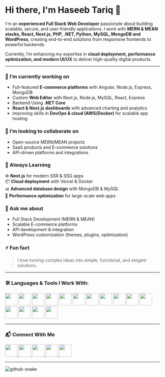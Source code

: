 # Hi there, I'm Haseeb Tariq 👋  

I'm an **experienced Full Stack Web Developer** passionate about building scalable, secure, and user-friendly applications. I work with **MERN & MEAN stacks, React, Next.js, PHP, .NET, Python, MySQL, MongoDB and WordPress**, creating end-to-end solutions from responsive frontends to powerful backends.  

Currently, I’m enhancing my expertise in **cloud deployment, performance optimization, and modern UI/UX** to deliver high-quality digital products.  

---

### 🔭 I’m currently working on  
- Full-featured **E-commerce platforms** with Angular, Node.js, Express, MongoDB
- Custom **Web Editor** with Next.js, Node.js, MySQL, React, Express
- Backend Using **.NET Core**
- **React & Next.js dashboards** with advanced charting and analytics  
- Improving skills in **DevOps & cloud (AWS/Docker)** for scalable app hosting  

### 👯 I’m looking to collaborate on  
- Open-source MERN/MEAN projects  
- SaaS products and E-commerce solutions  
- API-driven platforms and integrations  

### 🧠 Always Learning  
⚙️ **Next.js** for modern SSR & SSG apps  
📦 **Cloud deployment** with  Vercel & Docker  
📊 **Advanced database design** with MongoDB & MySQL  
🚀 **Performance optimization** for large-scale web apps  

### 💬 Ask me about  
- Full Stack Development (MERN & MEAN)  
- Scalable E-commerce platforms  
- API development & integration  
- WordPress customization (themes, plugins, optimization)  

### ⚡ Fun fact  
> I love turning complex ideas into simple, functional, and elegant solutions.  

---

<h3 align="left">🛠️ Languages & Tools I Work With:</h3>  

<p align="left">  
  <img src="https://img.icons8.com/color/48/000000/angularjs.png" width="40"/>  
  <img src="https://img.icons8.com/color/48/000000/react-native.png" width="40"/>  
  <img src="https://img.icons8.com/color/48/000000/nodejs.png" width="40"/>  
  <img src="https://img.icons8.com/color/48/000000/express.png" width="40"/>  
  <img src="https://img.icons8.com/color/48/000000/mongodb.png" width="40"/>  
  <img src="https://img.icons8.com/color/48/000000/javascript.png" width="40"/>  
  <img src="https://img.icons8.com/color/48/000000/typescript.png" width="40"/>  
  <img src="https://img.icons8.com/color/48/000000/php.png" width="40"/>  
  <img src="https://img.icons8.com/color/48/000000/mysql-logo.png" width="40"/>  
  <img src="https://img.icons8.com/color/48/000000/wordpress.png" width="40"/>  
  <img src="https://img.icons8.com/color/48/000000/bootstrap.png" width="40"/>  
  <img src="https://img.icons8.com/color/48/000000/git.png" width="40"/>  
  <img src="https://img.icons8.com/color/48/000000/github.png" width="40"/>  
  <img src="https://img.icons8.com/color/48/000000/docker.png" width="40"/>  
  <img src="https://img.icons8.com/color/48/000000/amazon-web-services.png" width="40"/>  
</p>  

---

### 📬 Connect With Me  
<p>  
  <a href="https://www.linkedin.com/in/haseebtariqdeveloper" target="_blank"> <img src="https://img.icons8.com/color/48/000000/linkedin.png" width="40"/> </a>  
  <a href="mailto:haseebtariqdeveloper@gmail.com" target="_blank"> <img src="https://img.icons8.com/color/48/000000/gmail-new.png" width="40"/> </a>  
  <a href="https://wa.me/+923166990762" target="_blank"> <img src="https://img.icons8.com/color/48/000000/whatsapp.png" width="40"/> </a>  
  <a href="https://www.upwork.com/freelancers/~01a9cade457fa9d154" target="_blank"> <img src="https://img.icons8.com/color/48/000000/upwork.png" width="40"/> </a>  
  <a href="https://www.fiverr.com/users/your-profile" target="_blank"> <img src="https://img.icons8.com/color/48/000000/fiverr.png" width="40"/> </a>  
</p>  

---

<picture>  
  <source media="(prefers-color-scheme: dark)" srcset="https://raw.githubusercontent.com/tobiasmeyhoefer/tobiasmeyhoefer/output/github-snake-dark.svg" />  
  <source media="(prefers-color-scheme: light)" srcset="https://raw.githubusercontent.com/tobiasmeyhoefer/tobiasmeyhoefer/output/github-snake.svg" />  
  <img alt="github-snake" src="https://raw.githubusercontent.com/tobiasmeyhoefer/tobiasmeyhoefer/output/github-snake.svg" />  
</picture>  
